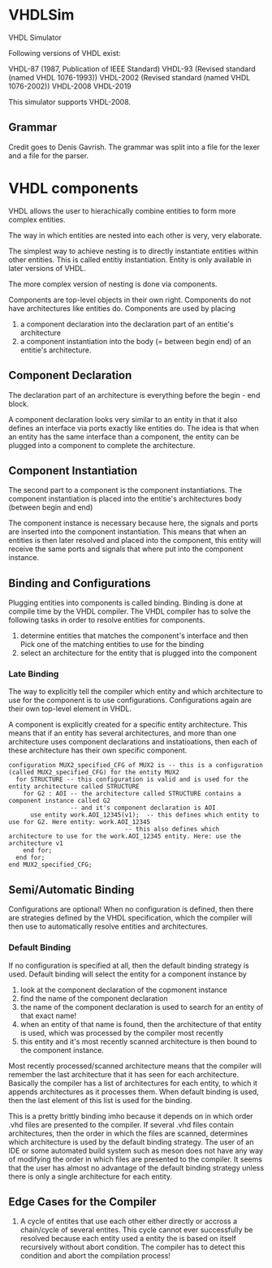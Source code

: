 # VHDLSim
VHDL Simulator

Following versions of VHDL exist:

VHDL-87 (1987, Publication of IEEE Standard)
VHDL-93 (Revised standard (named VHDL 1076-1993))
VHDL-2002 (Revised standard (named VHDL 1076-2002))
VHDL-2008
VHDL-2019

This simulator supports VHDL-2008.

## Grammar

Credit goes to Denis Gavrish.
The grammar was split into a file for the lexer and a file for the parser.

# VHDL components

VHDL allows the user to hierachically combine entities to form more complex entities.

The way in which entities are nested into each other is very, very elaborate.

The simplest way to achieve nesting is to directly instantiate entities within other entities.
This is called entitiy instantiation. Entity is only available in later versions of VHDL.

The more complex version of nesting is done via components.

Components are top-level objects in their own right. Components do not have architectures like entities do. 
Components are used by placing

1. a component declaration into the declaration part of an entitie's architecture
1. a component instantiation into the body (= between begin end) of an entitie's architecture.

## Component Declaration
The declaration part of an architecture is everything before the begin - end block.

A component declaration looks very similar to an entity in that it also defines an interface via ports 
exactly like entities do. The idea is that when an entity has the same interface than a component, the 
entity can be plugged into a component to complete the architecture.

## Component Instantiation
The second part to a component is the component instantiations. The component instantiation is placed
into the entitie's architectures body (between begin and end)

The component instance is necessary because here, the signals and ports are inserted into the 
component instantiation. This means that when an entities is then later resolved and placed into
the component, this entity will receive the same ports and signals that where put into the component instance.

## Binding and Configurations
Plugging entities into components is called binding. Binding is done at compile time by the VHDL compiler.
The VHDL compiler has to solve the following tasks in order to resolve entities for components.

1. determine entities that matches the component's interface and then Pick one of the matching entities to use for the binding
1. select an architecture for the entity that is plugged into the component

### Late Binding
The way to explicitly tell the compiler which entity and which architecture to use for
the component is to use configurations. Configurations again are their own top-level
element in VHDL. 

A component is explicitly created for a specific entity architecture.
This means that if an entity has several architectures, and more than one architecture
uses component declarations and instatioations, then each of these architecture has their
own specific component.

```
configuration MUX2_specified_CFG of MUX2 is -- this is a configuration (called MUX2_specified_CFG) for the entity MUX2
  for STRUCTURE -- this configuration is valid and is used for the entity architecture called STRUCTURE
    for G2 : AOI -- the architecture called STRUCTURE contains a component instance called G2 
                 -- and it's component declaration is AOI
      use entity work.AOI_12345(v1);  -- this defines which entity to use for G2. Here entity: work.AOI_12345
                                -- this also defines which architecture to use for the work.AOI_12345 entity. Here: use the architecture v1
    end for;
  end for;
end MUX2_specified_CFG;
```

## Semi/Automatic Binding
Configurations are optional! When no configuration is defined, then there are strategies
defined by the VHDL specification, which the compiler will then use to automatically resolve
entities and architectures.

### Default Binding
If no configuration is specified at all, then the default binding strategy is used.
Default binding will select the entity for a component instance by 

1. look at the component declaration of the copmonent instance
1. find the name of the component declaration
1. the name of the component declaration is used to search for an entity of that exact name!
1. when an entity of that name is found, then the architecture of that entity is used, which was processed by the compiler most recently
1. this entity and it's most recently scanned architecture is then bound to the component instance.

Most recently processed/scanned architecture means that the compiler will remember the last architecture that it has seen
for each architecture. Basically the compiler has a list of architectures for each entity, to which it appends architectures
as it processes them. When default binding is used, then the last element of this list is used for the binding.

This is a pretty brittly binding imho because it depends on in which order .vhd files are presented to the compiler.
If several .vhd files contain architectures, then the order in which the files are scanned, determines which architecture
is used by the default binding strategy. The user of an IDE or some automated build system such as meson does not have
any way of modifying the order in which files are presented to the compiler. It seems that the user has almost no
advantage of the default binding strategy unless there is only a single architecture for each entity.

## Edge Cases for the Compiler

1. A cycle of entites that use each other either directly or accross a chain/cycle of several entites. This cycle cannot ever successfully be resolved because each entity used a entity the is based on itself recursively without abort condition. The compiler has to detect this condition and abort the compilation process!

### 